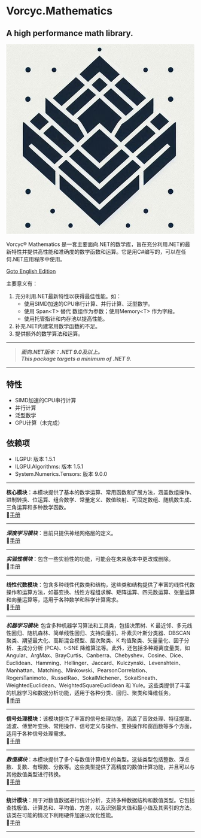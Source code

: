 ﻿# Vorcyc.Mathematics

## A high performance math library.

![VMath logo](logos/logo1.png "logo")

Vorcyc® Mathematics 是一套主要面向.NET的数学库，旨在充分利用.NET的最新特性并提供高性能和准确度的数学函数和运算。它是用C#编写的，可以在任何.NET应用程序中使用。

[Goto English Edition](README-en_us.md)

主要意义有：
1. 充分利用.NET最新特性以获得最佳性能。如：
	- 使用SIMD加速的CPU串行计算、并行计算、泛型数学。
	- 使用 Span&lt;T> 替代 数组作为参数；使用Memory&lt;T> 作为字段。
	- 使用托管指针和内存池以提高性能。
2. 补充.NET内建常用数学函数的不足。
3. 提供额外的数学算法和运算。

---
  
> ***面向.NET版本：.NET 9.0及以上。***  
> ***This package targets a minimum of .NET 9.***

---


## 特性
- SIMD加速的CPU串行计算
- 并行计算
- 泛型数学
- GPU计算（未完成）



## 依赖项
- ILGPU: 版本 1.5.1  
- ILGPU.Algorithms: 版本 1.5.1  
- System.Numerics.Tensors: 版本 9.0.0  



---

**核心模块**：本模块提供了基本的数学运算、常用函数和扩展方法，涵盖数组操作、进制转换、位运算、组合数学、常量定义、数值映射、可固定数组、随机数生成、三角运算和多种数学函数。   
:blue_book:[手册](Module_Core.md)

---

***深度学习模块***：目前只提供神经网络层的定义。   
:blue_book:[手册](Module_DeepLearning.md)

---

***实验性模块***：包含一些实验性的功能，可能会在未来版本中更改或删除。  
:blue_book:[手册](Module_Experimental.md)

---

**线性代数模块**：包含多种线性代数类和结构，这些类和结构提供了丰富的线性代数操作和运算方法，如基变换、线性方程组求解、矩阵运算、四元数运算、张量运算和向量运算等，适用于各种数学和科学计算需求。  
:blue_book:[手册](Module_LinearAlgebra.md)

---

***机器学习模块***: 包含多种机器学习算法和工具类，包括决策树、K 最近邻、多元线性回归、随机森林、简单线性回归、支持向量机、朴素贝叶斯分类器、DBSCAN 聚类、期望最大化、高斯混合模型、层次聚类、K 均值聚类、矢量量化、因子分析、主成分分析 (PCA)、t-SNE 降维算法等。此外，还包括多种距离度量类，如 Angular、ArgMax、BrayCurtis、Canberra、Chebyshev、Cosine、Dice、Euclidean、Hamming、Hellinger、Jaccard、Kulczynski、Levenshtein、Manhattan、Matching、Minkowski、PearsonCorrelation、RogersTanimoto、RusselRao、SokalMichener、SokalSneath、WeightedEuclidean、WeightedSquareEuclidean 和 Yule。这些类提供了丰富的机器学习和数据分析功能，适用于各种分类、回归、聚类和降维任务。  
:blue_book:[手册](Module_MachineLearning.md)

---

**信号处理模块**：该模块提供了丰富的信号处理功能，涵盖了音效处理、特征提取、滤波、傅里叶变换、常用操作、信号定义与操作、变换操作和窗函数等多个方面，适用于各种信号处理需求。  
:blue_book:[手册](Module_SignalProcessing.md)

---

***数值模块***：本模块提供了多个与数值计算相关的类型。这些类型包括整数、浮点数、复数、有理数、分数等。这些类型提供了高精度的数值计算功能，并且可以与其他数值类型进行转换。  
:blue_book:[手册](Module_Numerics.md)

---

**统计模块**：用于对数值数据进行统计分析，支持多种数据结构和数值类型。它包括查找极值、计算总和、平均值、方差，以及识别最大值和最小值及其索引的方法。该类在可能的情况下利用硬件加速以优化性能。  
:blue_book:[手册](Module_Statistics.md)


---
